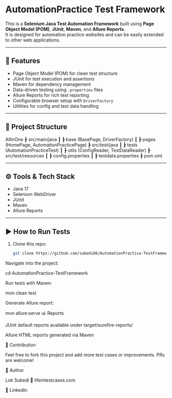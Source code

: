# AutomationPractice Test Framework

This is a **Selenium Java Test Automation Framework** built using **Page Object Model (POM)**, **JUnit**, **Maven**, and **Allure Reports**.  
It is designed for automation practice websites and can be easily extended to other web applications.

---

## 🚀 Features
- Page Object Model (POM) for clean test structure
- JUnit for test execution and assertions
- Maven for dependency management
- Data-driven testing using `.properties` files
- Allure Reports for rich test reporting
- Configurable browser setup with `DriverFactory`
- Utilities for config and test data handling

---

## 📂 Project Structure
AllInOne
┣ src/main/java
┃ ┣ base (BasePage, DriverFactory)
┃ ┣ pages (HomePage, AutomationPracticePage)
┣ src/test/java
┃ ┣ tests (AutomationPracticeTest)
┃ ┣ utils (ConfigReader, TestDataReader)
┣ src/test/resources
┃ ┣ config.properties
┃ ┣ testdata.properties
┣ pom.xml

---

## ⚙️ Tools & Tech Stack
- Java 17  
- Selenium WebDriver  
- JUnit  
- Maven  
- Allure Reports  

---

## ▶️ How to Run Tests
1. Clone this repo:
   ```bash
   git clone https://github.com/subedi86/AutomationPractice-TestFramework.git
Navigate into the project:

cd AutomationPractice-TestFramework


Run tests with Maven:

mvn clean test


Generate Allure report:

mvn allure:serve
📊 Reports

JUnit default reports available under target/surefire-reports/

Allure HTML reports generated via Maven

🤝 Contribution

Feel free to fork this project and add more test cases or improvements. PRs are welcome!

👤 Author

Lok Subedi
📧 lifeintestcases.com

💼 LinkedIn
